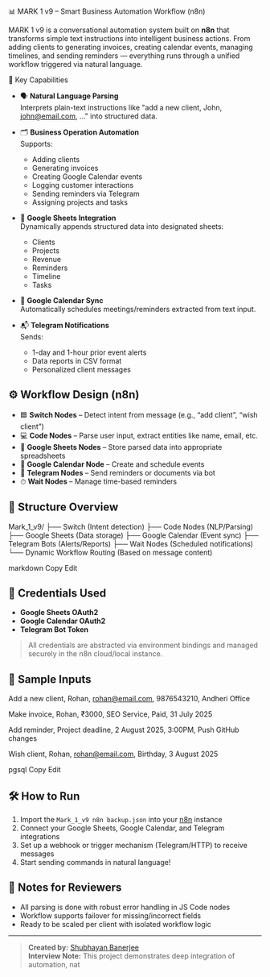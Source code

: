📊 MARK 1 v9 – Smart Business Automation Workflow (n8n)

MARK 1 v9 is a conversational automation system built on **n8n** that transforms simple text instructions into intelligent business actions. From adding clients to generating invoices, creating calendar events, managing timelines, and sending reminders — everything runs through a unified workflow triggered via natural language.

 🧠 Key Capabilities

- 🗣 **Natural Language Parsing**  
  Interprets plain-text instructions like "add a new client, John, john@email.com, ..." into structured data.

- 🗂 **Business Operation Automation**  
  Supports:
  - Adding clients
  - Generating invoices
  - Creating Google Calendar events
  - Logging customer interactions
  - Sending reminders via Telegram
  - Assigning projects and tasks

- 🧾 **Google Sheets Integration**  
  Dynamically appends structured data into designated sheets:  
  - Clients  
  - Projects  
  - Revenue  
  - Reminders  
  - Timeline  
  - Tasks

- 📅 **Google Calendar Sync**  
  Automatically schedules meetings/reminders extracted from text input.

- 📬 **Telegram Notifications**  
  Sends:
  - 1-day and 1-hour prior event alerts
  - Data reports in CSV format  
  - Personalized client messages

## ⚙️ Workflow Design (n8n)

- 🟦 **Switch Nodes** – Detect intent from message (e.g., “add client”, “wish client”)
- 💻 **Code Nodes** – Parse user input, extract entities like name, email, etc.
- 🧾 **Google Sheets Nodes** – Store parsed data into appropriate spreadsheets
- 📅 **Google Calendar Node** – Create and schedule events
- 📩 **Telegram Nodes** – Send reminders or documents via bot
- ⏱ **Wait Nodes** – Manage time-based reminders

## 📁 Structure Overview

Mark_1_v9/
├── Switch (Intent detection)
├── Code Nodes (NLP/Parsing)
├── Google Sheets (Data storage)
├── Google Calendar (Event sync)
├── Telegram Bots (Alerts/Reports)
├── Wait Nodes (Scheduled notifications)
└── Dynamic Workflow Routing (Based on message content)

markdown
Copy
Edit

## 🔐 Credentials Used

- **Google Sheets OAuth2**
- **Google Calendar OAuth2**
- **Telegram Bot Token**

> All credentials are abstracted via environment bindings and managed securely in the n8n cloud/local instance.

## 🧪 Sample Inputs

Add a new client, Rohan, rohan@email.com, 9876543210, Andheri Office

Make invoice, Rohan, ₹3000, SEO Service, Paid, 31 July 2025

Add reminder, Project deadline, 2 August 2025, 3:00PM, Push GitHub changes

Wish client, Rohan, rohan@email.com, Birthday, 3 August 2025

pgsql
Copy
Edit

## 🛠 How to Run

1. Import the `Mark_1_v9 n8n backup.json` into your [n8n](https://n8n.io) instance
2. Connect your Google Sheets, Google Calendar, and Telegram integrations
3. Set up a webhook or trigger mechanism (Telegram/HTTP) to receive messages
4. Start sending commands in natural language!

## 📌 Notes for Reviewers

- All parsing is done with robust error handling in JS Code nodes
- Workflow supports failover for missing/incorrect fields
- Ready to be scaled per client with isolated workflow logic

---

> **Created by:** [Shubhayan Banerjee](https://github.com/shubhayan01)  
> **Interview Note:** This project demonstrates deep integration of automation, nat
